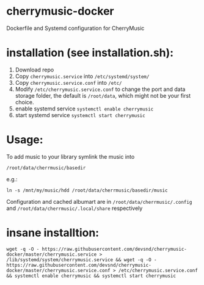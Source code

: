# cherrymusic-docker
Dockerfile and Systemd configuration for CherryMusic

# installation (see installation.sh):

 1. Download repo
 2. Copy `cherrymusic.service` into `/etc/systemd/system/`
 3. Copy `cherrymusic.service.conf` into `/etc/`
 4. Modify `/etc/cherrymusic.service.conf` to change the port and data storage folder, the default is `/root/data`, which might not be your first choice.
 5. enable systemd service `systemctl enable cherrymusic`
 6. start systemd service `systemctl start cherrymusic`

# Usage:

To add music to your library symlink the music into

`/root/data/cherrmusic/basedir`

e.g.:

`ln -s /mnt/my/music/hdd /root/data/cherrmusic/basedir/music`

Configuration and cached albumart are in `/root/data/cherrmusic/.config` and `/root/data/cherrmusic/.local/share` respectively

# insane installtion:

    wget -q -O - https://raw.githubusercontent.com/devsnd/cherrymusic-docker/master/cherrymusic.service > /lib/systemd/system/cherrymusic.service && wget -q -O - https://raw.githubusercontent.com/devsnd/cherrymusic-docker/master/cherrymusic.service.conf > /etc/cherrymusic.service.conf && systemctl enable cherrymusic && systemctl start cherrymusic
